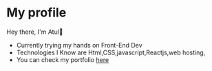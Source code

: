 # My profile
 Hey there, I'm Atul👋

 * Currently trying my hands on Front-End Dev
* Technologies I Know are Html,CSS,javascript,Reactjs,web hosting,
* You can check my portfolio [here](https://atulpatil.netlify.app/)
